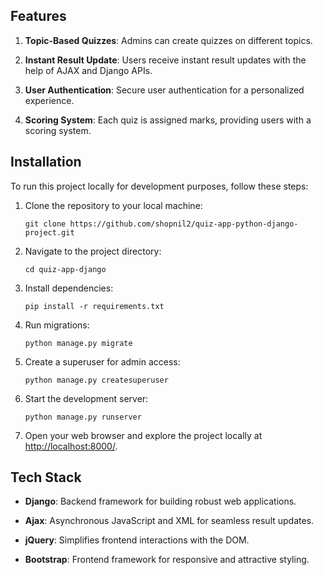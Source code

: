 

## Features

1. **Topic-Based Quizzes**: Admins can create quizzes on different topics.

2. **Instant Result Update**: Users receive instant result updates with the help of AJAX and Django APIs.

3. **User Authentication**: Secure user authentication for a personalized experience.

4. **Scoring System**: Each quiz is assigned marks, providing users with a scoring system.


## Installation

To run this project locally for development purposes, follow these steps:

1. Clone the repository to your local machine:

   ```shell
   git clone https://github.com/shopnil2/quiz-app-python-django-project.git
   ```

2. Navigate to the project directory:

   ```shell
   cd quiz-app-django
   ```

3. Install dependencies:

   ```shell
   pip install -r requirements.txt
   ```

4. Run migrations:

   ```shell
   python manage.py migrate
   ```

5. Create a superuser for admin access:

   ```shell
   python manage.py createsuperuser
   ```

6. Start the development server:

   ```shell
   python manage.py runserver
   ```

7. Open your web browser and explore the project locally at [http://localhost:8000/](http://localhost:8000/).

## Tech Stack

- **Django**: Backend framework for building robust web applications.

- **Ajax**: Asynchronous JavaScript and XML for seamless result updates.

- **jQuery**: Simplifies frontend interactions with the DOM.

- **Bootstrap**: Frontend framework for responsive and attractive styling.

